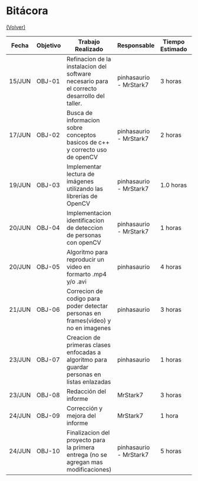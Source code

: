 # Bitácora

[(Volver)](../README.md)

| Fecha  | Objetivo  | Trabajo Realizado | Responsable | Tiempo Estimado | Tiempo Real |
|--------|-----------|-------------------|-------------|-----------------|-------------|
| 15/JUN | OBJ-01    | Refinacion de la instalacion del software necesario para el correcto desarrollo del taller. | pinhasaurio - MrStark7 | 3 horas    | 8 horas |
| 17/JUN | OBJ-02    | Busca de informacion sobre conceptos basicos de c++ y correcto uso de openCV | pinhasaurio - MrStark7 |  2 horas | 4 horas |
| 19/JUN | OBJ-03    | Implementar lectura de imágenes utilizando las librerías de OpenCV | pinhasaurio - MrStark7 | 1.0 horas | 2 horas |
| 20/JUN | OBJ-04    | Implementacion identificacion de deteccion de personas con openCV | pinhasaurio - MrStark7 | 1 horas | 3 horas |
| 20/JUN | OBJ-05    | Algoritmo para reproducir un video en formarto .mp4 y/o .avi | pinhasaurio | 4 horas | 7 horas |
| 21/JUN | OBJ-06    | Correcion de codigo para poder detectar personas en frames(video) y no en imagenes | pinhasaurio | 3 horas | 4.5 horas |
| 23/JUN | OBJ-07    | Creacion de primeras clases enfocadas a algoritmo para guardar personas en listas enlazadas | pinhasaurio | 1 horas | 2 horas |
| 23/JUN | OBJ-08    | Redacción del informe | MrStark7 | 3 horas | 3 horas |
| 24/JUN | OBJ-09    | Corrección y mejora del informe | MrStark7 | 1 hora | 2 horas |
| 24/JUN | OBJ-10    | Finalizacion del proyecto para la primera entrega (no se agregan mas modificaciones) | pinhasaurio - MrStark7 | 5 horas | 8 horas |
